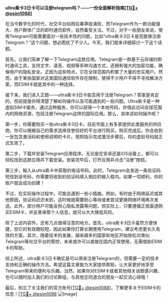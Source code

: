 **ultra紫卡3日卡可以注册telegram吗？——一份全面解析指南[[TG💪+ @esim1088](https://t.me/s/esim1088)]**

在当今数字化的时代，社交平台如雨后春笋般涌现，而Telegram作为一款功能强大、用户群体广泛的即时通讯软件，自然备受关注。不过，对于一些朋友来说，使用Telegram可能需要面对一些技术性的问题，比如“ultra紫卡3日卡是否能够注册Telegram？”这个问题，想必困扰了不少人。今天，我们就来详细探讨一下这个话题。

首先，让我们简单了解一下Telegram这款应用。Telegram是一款基于云存储的即时通讯工具，支持文字、语音、视频等多种沟通方式，还拥有强大的加密功能，确保用户的隐私安全。正因为这些特点，它在全球范围内积累了大量的忠实用户。然而，由于某些国家对这类国际通信软件存在限制，使得不少用户不得不寻找解决方案，而ESIM卡就是其中的一种选择。

接下来，我们进入正题——ultra紫卡3日卡能否用于注册Telegram？答案是肯定的，但前提是你得清楚了解如何操作以及可能遇到的一些问题。Ultra紫卡是一种虚拟SIM卡服务，通过这种服务，你可以获得一个本地号码，并借此访问全球范围内的网络资源，包括注册Telegram这样的国际应用。那么，具体该如何操作呢？

第一步，你需要购买一张ultra紫卡3日卡。目前市面上有多家提供此类服务的供应商，你可以根据自己的需求选择信誉较好的平台进行购买。购买完成后，你会收到一张包含激活码和使用说明的卡片。按照指示完成激活步骤后，你的虚拟号码就正式生效了。

第二步，下载并安装Telegram应用程序。无论是在安卓还是iOS设备上，都可以轻松找到这款应用并下载安装。安装完毕后，打开应用并点击“注册”按钮。

第三步，输入从ultra紫卡中获取的电话号码。此时，Telegram会发送一条验证码短信到该号码，你需要将收到的验证码填入相应的输入框内。如果一切顺利，你的账户就会成功创建！

不过，在实际操作过程中，可能会遇到一些小插曲。例如，有时由于网络延迟或其他原因，验证码迟迟未到，这时候就需要耐心等待或者尝试更换网络环境再次发送。此外，部分用户可能会担心隐私泄露等问题，但实际上，只要遵循正规渠道购买ESIM卡，并妥善保管个人信息，就可以大大降低风险。

除了上述内容外，还有几点值得注意的地方。首先，ultra紫卡3日卡虽然方便快捷，但它的有效期较短，因此如果你打算长期使用Telegram，建议考虑更长久有效的方案。其次，随着技术的发展，越来越多的国家和地区开始放松对类似Telegram等社交平台的管控，未来或许可以直接在国内正常使用，无需借助ESIM卡的帮助。

综上所述，ultra紫卡3日卡确实是可以用来注册Telegram的，但需要一定的技术支持和正确的操作方法。希望这篇文章能为大家提供帮助，让大家更好地享受Telegram带来的便利与乐趣。当然，如果你对ESIM卡或者其他相关话题感兴趣，也可以随时加入我们的讨论群组，与其他志同道合的朋友一起交流心得哦！

最后，别忘了关注我们的官方账号[[TG💪+ @esim1088](https://t.me/s/esim1088)]，了解更多关于ESIM卡的信息！[[TG💪+ @esim1088](https://t.me/s/esim1088) ![Image](https://i.postimg.cc/4NQfJmqS/Snipaste-2025-05-13-00-14-12.png)]